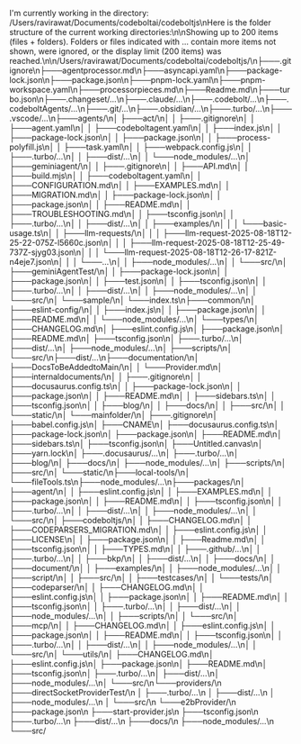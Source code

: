 I'm currently working in the directory: /Users/ravirawat/Documents/codeboltai/codeboltjs\nHere is the folder structure of the current working directories:\n\nShowing up to 200 items (files + folders). Folders or files indicated with ... contain more items not shown, were ignored, or the display limit (200 items) was reached.\n\n/Users/ravirawat/Documents/codeboltai/codeboltjs/\n├───.gitignore\n├───agentprocessor.md\n├───asyncapi.yaml\n├───package-lock.json\n├───package.json\n├───pnpm-lock.yaml\n├───pnpm-workspace.yaml\n├───processorpieces.md\n├───Readme.md\n├───turbo.json\n├───.changeset/...\n├───.claude/...\n├───.codebolt/...\n├───.codeboltAgents/...\n├───.git/...\n├───.obsidian/...\n├───.turbo/...\n├───.vscode/...\n├───agents/\n│   ├───act/\n│   │   ├───.gitignore\n│   │   ├───agent.yaml\n│   │   ├───codeboltagent.yaml\n│   │   ├───index.js\n│   │   ├───package-lock.json\n│   │   ├───package.json\n│   │   ├───process-polyfill.js\n│   │   ├───task.yaml\n│   │   ├───webpack.config.js\n│   │   ├───.turbo/...\n│   │   ├───dist/...\n│   │   └───node_modules/...\n│   ├───geminiagent/\n│   │   ├───.gitignore\n│   │   ├───API.md\n│   │   ├───build.mjs\n│   │   ├───codeboltagent.yaml\n│   │   ├───CONFIGURATION.md\n│   │   ├───EXAMPLES.md\n│   │   ├───MIGRATION.md\n│   │   ├───package-lock.json\n│   │   ├───package.json\n│   │   ├───README.md\n│   │   ├───TROUBLESHOOTING.md\n│   │   ├───tsconfig.json\n│   │   ├───.turbo/...\n│   │   ├───dist/...\n│   │   ├───examples/\n│   │   │   └───basic-usage.ts\n│   │   ├───llm-requests/\n│   │   │   ├───llm-request-2025-08-18T12-25-22-075Z-l5660c.json\n│   │   │   ├───llm-request-2025-08-18T12-25-49-737Z-sjyg03.json\n│   │   │   └───llm-request-2025-08-18T12-26-17-821Z-n4eje7.json\n│   │   │   └───...\n│   │   ├───node_modules/...\n│   │   └───src/\n│   ├───geminiAgentTest/\n│   │   ├───package-lock.json\n│   │   ├───package.json\n│   │   ├───test.json\n│   │   ├───tsconfig.json\n│   │   ├───.turbo/...\n│   │   ├───dist/...\n│   │   ├───node_modules/...\n│   │   └───src/\n│   └───sample/\n│       └───index.ts\n├───common/\n│   ├───eslint-config/\n│   │   ├───index.js\n│   │   ├───package.json\n│   │   ├───README.md\n│   │   └───node_modules/...\n│   └───types/\n│       ├───CHANGELOG.md\n│       ├───eslint.config.js\n│       ├───package.json\n│       ├───README.md\n│       ├───tsconfig.json\n│       ├───.turbo/...\n│       ├───dist/...\n│       ├───node_modules/...\n│       ├───scripts/\n│       └───src/\n├───dist/...\n├───documentation/\n│   ├───DocsToBeAddedtoMain/\n│   │   └───Provider.md\n│   ├───internaldocuments/\n│   │   ├───.gitignore\n│   │   ├───docusaurus.config.ts\n│   │   ├───package-lock.json\n│   │   ├───package.json\n│   │   ├───README.md\n│   │   ├───sidebars.ts\n│   │   ├───tsconfig.json\n│   │   ├───blog/\n│   │   ├───docs/\n│   │   ├───src/\n│   │   └───static/\n│   └───mainfolder/\n│       ├───.gitignore\n│       ├───babel.config.js\n│       ├───CNAME\n│       ├───docusaurus.config.ts\n│       ├───package-lock.json\n│       ├───package.json\n│       ├───README.md\n│       ├───sidebars.ts\n│       ├───tsconfig.json\n│       ├───Untitled.canvas\n│       ├───yarn.lock\n│       ├───.docusaurus/...\n│       ├───.turbo/...\n│       ├───blog/\n│       ├───docs/\n│       ├───node_modules/...\n│       ├───scripts/\n│       ├───src/\n│       └───static/\n├───local-tools/\n│   └───fileTools.ts\n├───node_modules/...\n├───packages/\n│   ├───agent/\n│   │   ├───eslint.config.js\n│   │   ├───EXAMPLES.md\n│   │   ├───package.json\n│   │   ├───README.md\n│   │   ├───tsconfig.json\n│   │   ├───.turbo/...\n│   │   ├───dist/...\n│   │   ├───node_modules/...\n│   │   └───src/\n│   ├───codeboltjs/\n│   │   ├───CHANGELOG.md\n│   │   ├───CODEPARSERS_MIGRATION.md\n│   │   ├───eslint.config.js\n│   │   ├───LICENSE\n│   │   ├───package.json\n│   │   ├───Readme.md\n│   │   ├───tsconfig.json\n│   │   ├───TYPES.md\n│   │   ├───.github/...\n│   │   ├───.turbo/...\n│   │   ├───bkp/\n│   │   ├───dist/...\n│   │   ├───docs/\n│   │   ├───document/\n│   │   ├───examples/\n│   │   ├───node_modules/...\n│   │   ├───script/\n│   │   ├───src/\n│   │   ├───testcases/\n│   │   └───tests/\n│   ├───codeparser/\n│   │   ├───CHANGELOG.md\n│   │   ├───eslint.config.js\n│   │   ├───package.json\n│   │   ├───README.md\n│   │   ├───tsconfig.json\n│   │   ├───.turbo/...\n│   │   ├───dist/...\n│   │   ├───node_modules/...\n│   │   ├───scripts/\n│   │   └───src/\n│   ├───mcp/\n│   │   ├───CHANGELOG.md\n│   │   ├───eslint.config.js\n│   │   ├───package.json\n│   │   ├───README.md\n│   │   ├───tsconfig.json\n│   │   ├───.turbo/...\n│   │   ├───dist/...\n│   │   ├───node_modules/...\n│   │   └───src/\n│   └───utils/\n│       ├───CHANGELOG.md\n│       ├───eslint.config.js\n│       ├───package.json\n│       ├───README.md\n│       ├───tsconfig.json\n│       ├───.turbo/...\n│       ├───dist/...\n│       ├───node_modules/...\n│       └───src/\n└───providers/\n    ├───directSocketProviderTest/\n    │   ├───.turbo/...\n    │   ├───dist/...\n    │   ├───node_modules/...\n    │   └───src/\n    └───e2bProvider/\n        ├───package.json\n        ├───start-provider.js\n        ├───tsconfig.json\n        ├───.turbo/...\n        ├───dist/...\n        ├───docs/\n        ├───node_modules/...\n        └───src/